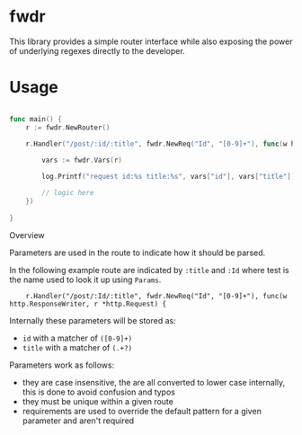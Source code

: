 # fwdr

This library provides a simple router interface while also exposing the power of underlying regexes directly to the developer.

# Usage


```go

func main() {
	r := fwdr.NewRouter()

	r.Handler("/post/:id/:title", fwdr.NewReq("Id", "[0-9]+"), func(w http.ResponseWriter, r *http.Request) {
	
		vars := fwdr.Vars(r)

		log.Printf("request id:%s title:%s", vars["id"], vars["title"])

		// logic here
	})
	
}

```

Overview

Parameters are used in the route to indicate how it should be parsed. 

In the following example route are indicated by `:title` and `:Id` where test is the name used to look it up using `Params`.

```
	r.Handler("/post/:Id/:title", fwdr.NewReq("Id", "[0-9]+"), func(w http.ResponseWriter, r *http.Request) {
```

Internally these parameters will be stored as: 

* `id` with a matcher of `([0-9]+)`
* `title` with a matcher of `(.+?)`

Parameters work as follows:
* they are case insensitive, the are all converted to lower case internally, this is done to avoid confusion and typos
* they must be unique within a given route
* requirements are used to override the default pattern for a given parameter and aren't required


